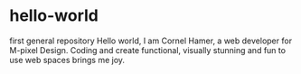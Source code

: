 # hello-world
first general repository
Hello world, I am Cornel Hamer, a web developer for M-pixel Design. Coding and create functional, visually stunning and fun to use web spaces brings me joy.
